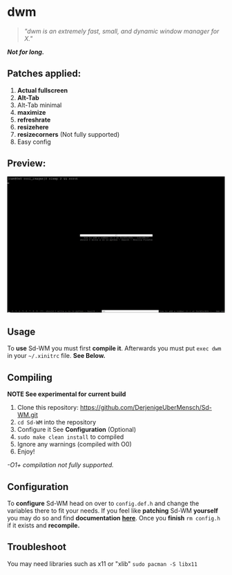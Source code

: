 # dwm

> _"dwm is an extremely fast, small, and dynamic window manager for X."_

**_Not for long._**

## Patches applied:

1. **Actual fullscreen**
2. **Alt-Tab**
3. Alt-Tab minimal
4. **maximize**
5. **refreshrate**
6. **resizehere**
7. **resizecorners** (Not fully supported)
8. Easy config

## Preview:

![alttab](/cool_images/alt_tab.png "AltTab.")

## Usage 
To **use** Sd-WM you must first **compile it**.
Afterwards you must put `exec dwm` in your `~/.xinitrc` file. **See Below.**


## Compiling
**NOTE See experimental for current build**
1. Clone this repository: 
https://github.com/DerjenigeUberMensch/Sd-WM.git
2. `cd Sd-WM` into the repository
3. Configure it See **Configuration** (Optional)
4. `sudo make clean install` to compiled
5. Ignore any warnings (compiled with O0)
5. Enjoy!

*-O1+ compilation not fully supported.*

## Configuration
To **configure** Sd-WM head on over to `config.def.h` and change the variables there to fit your needs.
If you feel like **patching** Sd-WM **yourself** you may do so and find **documentation** **[here](https://dwm.suckless.org/customisation/)**. 
Once you **finish** `rm config.h` if it exists and **recompile.**

## Troubleshoot

You may need libraries such as x11 or "xlib" `sudo pacman -S libx11`

